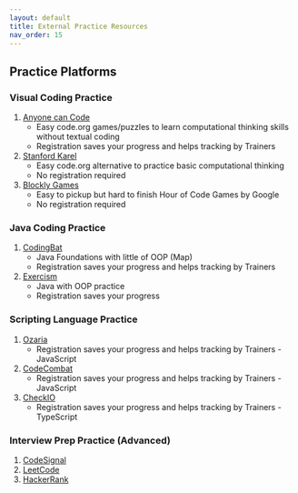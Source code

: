 ```yaml
---
layout: default
title: External Practice Resources
nav_order: 15
---
```


## Practice Platforms

### Visual Coding Practice
1. [Anyone can Code](https://code.org/)
    - Easy code.org games/puzzles to learn computational thinking skills without textual coding
    - Registration saves your progress and helps tracking by Trainers
2. [Stanford Karel](https://stanford.edu/~cpiech/karel/learn.html)
    - Easy code.org alternative to practice basic computational thinking
    - No registration required
3. [Blockly Games](https://blockly.games)
    - Easy to pickup but hard to finish Hour of Code Games by Google
    - No registration required

### Java Coding Practice
1. [CodingBat](https://codingbat.com/java)
    - Java Foundations with little of OOP (Map)
    - Registration saves your progress and helps tracking by Trainers
2. [Exercism](https://exercism.org/)
    - Java with OOP practice
    - Registration saves your progress

### Scripting Language Practice
1. [Ozaria](https://www.ozaria.com)
    - Registration saves your progress and helps tracking by Trainers - JavaScript
2. [CodeCombat](https://codecombat.com/)
    - Registration saves your progress and helps tracking by Trainers - JavaScript
3. [CheckIO](https://checkio.org/)
    - Registration saves your progress and helps tracking by Trainers - TypeScript

### Interview Prep Practice (Advanced)
1. [CodeSignal](https://codesignal.com/)
2. [LeetCode](https://leetcode.com/)
3. [HackerRank](https://www.hackerrank.com/)    

<!--
7. [Elevator Saga](https://play.elevatorsaga.com/)
    - Challenge Exercise
9. [Robocoding](https://robocode.sourceforge.io)
    - Download and solve
10. [CodeGym](https://codegym.cc/) -->
   <!-- - Java for Beginners course - Self-paced -->
